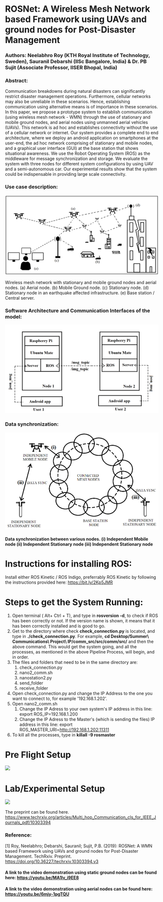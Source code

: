 # ROSNet: A Wireless Mesh Network based Framework using UAVs and ground nodes for Post-Disaster Management

### Authors: Neelabhro Roy (KTH Royal Institute of Technology, Sweden), Sauranil Debarshi (IISc Bangalore, India) & Dr. PB Sujit (Associate Professor, IISER Bhopal, India)

### Abstract: 

Communication breakdowns during natural disasters can significantly restrict disaster management operations. Furthermore, cellular networks may also be unreliable in these scenarios. Hence, establishing communication using alternative means is of importance in these scenarios.
In this paper, we propose a prototype system to establish communication (using wireless mesh network - WMN) through the use of stationary and mobile ground nodes, and aerial nodes using unmanned aerial vehicles (UAVs). This network is ad hoc and establishes connectivity without the use of a cellular network or internet. Our system provides a complete end to end architecture, where we deploy an android application on smartphones at the user-end, the ad hoc network comprising of stationary and mobile nodes, and a graphical user interface (GUI) at the base station that shows situational awareness. We use the Robot Operating System (ROS) as the middleware for message synchronization and storage. We evaluate the system with three nodes for different system configurations by using UAV and a semi-autonomous car. Our experimental results show that the system could be indispensable in providing large scale connectivity.

### Use case description:
![](Screenshots/FIG1_NEW.png)

Wireless mesh network with stationary and mobile ground nodes and aerial nodes. (a) Aerial node. (b) Mobile Ground node. (c) Stationary node. (d) Stationary node in an earthquake affected infrastructure. (e) Base station / Central server.

### Software Architecture and Communication Interfaces of the model:
![](Screenshots/arch.png)

### Data synchronization:
![](Screenshots/circle.png)

#### Data synchronization between various nodes. (i) Independent Mobile node (ii) Independent Stationary node (iii) Independent Stationary node

# Instructions for installing ROS:
Install either ROS Kinetic / ROS Indigo, preferrably ROS Kinetic by following the instructions provided here: https://bit.ly/2Kp5JMR

# Steps to get the System Running:
1. Open terminal ( Alt+ Ctrl + T), and type in **rosversion -d**, to check if ROS has been correctly or not.
   If the version name is shown, it means that it has been correctly installed and is good to go.
2. Get to the directory where check **check_connection.py** is located, and type in **./check_connection.py**.
   For example, **cd Desktop/Summer\ Communications\ Project\ IP/comm_src/src/comm/src/** and then the above command.
   This would get the system going, and all the processes, as mentioned in the above Pipeline Process, will begin, and in order.
3. The files and folders that need to be in the same directory are: 
      1. check_connection.py
      2. nano2_comm.sh
      3. nanostation2.py
      4. send_folder
      5. receive_folder
4. Open check_connection.py and change the IP Address to the one you want to connect to, for example '192.168.1.202'.  
5. Open nano2_comm.sh
   1. Change the IP Adress to your own system's IP address in this line: export ROS_IP=192.168.1.200
   2. Change the IP Adress to the Master's (which is sending the files) IP address in this line: export ROS_MASTER_URI=http://192.168.1.202:11311
4. To kill all the processes, type in **killall -9 rosmaster**
   
# Pre Flight Setup   
![](Screenshots/Drone.png)  

# Lab/Experimental Setup
![](Screenshots/ab.jpg)  

The preprint can be found here.
https://www.techrxiv.org/articles/Multi_hop_Communication_cls_for_IEEE_Journals_pdf/10303394

### Reference:
[1] Roy, Neelabhro; Debarshi, Sauranil; Sujit, P.B. (2019): ROSNet: A WMN based Framework using UAVs and ground nodes for Post-Disaster Management. TechRxiv. Preprint. https://doi.org/10.36227/techrxiv.10303394.v3 

#### A link to the video demonstration using static ground nodes can be found here: https://youtu.be/MA1lv_i9EE8
#### A link to the video demonstration using aerial nodes can be found here: https://youtu.be/6mjy-1pgTQU

